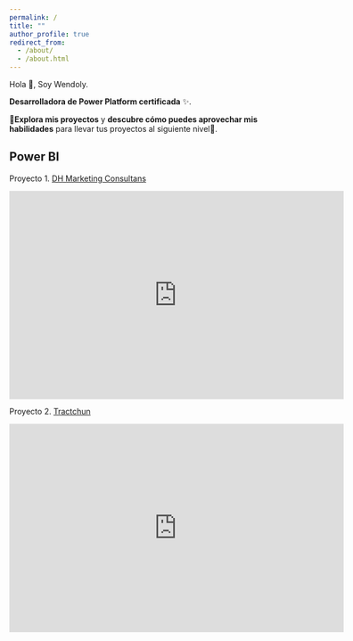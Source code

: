```yaml
---
permalink: /
title: ""
author_profile: true
redirect_from: 
  - /about/
  - /about.html
---
```



Hola 👋, Soy Wendoly.

**Desarrolladora de Power Platform certificada** ✨.

🔎**Explora mis proyectos** y **descubre cómo puedes aprovechar mis habilidades** para llevar tus proyectos al siguiente nivel💪.

Power BI
------

Proyecto 1. [DH Marketing Consultans](https://wendolyponce.github.io/portfolio/power-bi-1/) 

<iframe title="Proyecto 1. DH Marketing Consultans" width="600" height="373.5" src="https://app.powerbi.com/view?r=eyJrIjoiZGFlMThkMTUtZTcwYi00YzFiLTlmYzktYjViMDFiMzk4YjE3IiwidCI6ImEzY2QwMDVjLTI1MTQtNDcwOS1iNTg4LTFkNzhiZTM3NTBhNiIsImMiOjl9" frameborder="0" allowFullScreen="true"></iframe>

Proyecto 2. [Tractchun](https://wendolyponce.github.io/portfolio/power-bi-2/) 

<iframe title="Proyecto 2. Tractchun" width="600" height="373.5" src="https://app.powerbi.com/view?r=eyJrIjoiY2YyZjQ0MWQtMzQyNS00NGM4LWE4N2YtNWUzNjNkMWE0N2M0IiwidCI6ImEzY2QwMDVjLTI1MTQtNDcwOS1iNTg4LTFkNzhiZTM3NTBhNiIsImMiOjl9" frameborder="0" allowFullScreen="true"></iframe>


<!-- Power BI
------
1. Cuadro de mandos [Abrir](https://wendolyponce.github.io/portfolio/power-bi-1/) 
1. Proyecto 2 [Abrir](https://wendolyponce.github.io/portfolio/power-bi-1/) 

Power Automate
------
1. Proyecto 3 [Abrir](https://wendolyponce.github.io/portfolio/power-automate-1/) 
1. Proyecto 4 [Abrir](https://wendolyponce.github.io/portfolio/power-automate-1/) 

Power Apps
------
1. Proyecto 5 [Abrir](https://wendolyponce.github.io/portfolio/power-apps-1/) 
1. Proyecto 6 [Abrir](https://wendolyponce.github.io/portfolio/power-apps-1/)  -->
